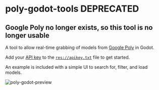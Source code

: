 # poly-godot-tools DEPRECATED

## Google Poly no longer exists, so this tool is no longer usable

A tool to allow real-time grabbing of models from [Google Poly](https://poly.google.com/) in Godot.

Add your [API key](https://console.developers.google.com/apis/library/poly.googleapis.com) to the [`res://apikey.txt`](apikey.txt) file to get started.

An example is included with a simple UI to search for, filter, and load models.

![poly-godot-preview](https://user-images.githubusercontent.com/48636029/78519647-4a582a80-7781-11ea-8935-bff321d94055.PNG)
